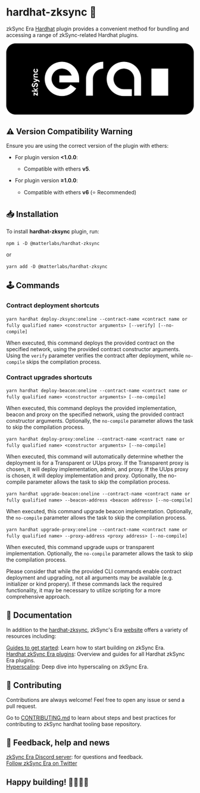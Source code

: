 # hardhat-zksync 🚀

zkSync Era [Hardhat](https://hardhat.org/) plugin provides a convenient method for bundling and accessing a range of zkSync-related Hardhat plugins.

![Era Logo](https://github.com/matter-labs/era-contracts/raw/main/eraLogo.svg)

## ⚠️ Version Compatibility Warning

Ensure you are using the correct version of the plugin with ethers:
- For plugin version **<1.0.0**:
  - Compatible with ethers **v5**.

- For plugin version **≥1.0.0**:
  - Compatible with ethers **v6** (⭐ Recommended)

## 📥 Installation

To install **hardhat-zksync** plugin, run:

`npm i -D @matterlabs/hardhat-zksync`

or

`yarn add -D @matterlabs/hardhat-zksync`

## 🕹 Commands

### Contract deployment shortcuts 

`yarn hardhat deploy-zksync:oneline --contract-name <contract name or fully qualified name> <constructor arguments> [--verify] [--no-compile]`

When executed, this command deploys the provided contract on the specified network, using the provided contract constructor arguments. Using the `verify` parameter verifies the contract after deployment, while `no-compile` skips the compilation process.

### Contract upgrades shortcuts 

`yarn hardhat deploy-beacon:oneline --contract-name <contract name or fully qualified name> <constructor arguments> [--no-compile]`

When executed, this command deploys the provided implementation, beacon and proxy on the specified network, using the provided contract constructor arguments. Optionally, the `no-compile` parameter allows the task to skip the compilation process.

`yarn hardhat deploy-proxy:oneline --contract-name <contract name or fully qualified name> <constructor arguments> [--no-compile]`

When executed, this command will automatically determine whether the deployment is for a Transparent or UUps proxy. 
If the Transparent proxy is chosen, it will deploy implementation, admin, and proxy. 
If the UUps proxy is chosen, it will deploy implementation and proxy. Optionally, the no-compile parameter allows the task to skip the compilation process.

`yarn hardhat upgrade-beacon:oneline --contract-name <contract name or fully qualified name> --beacon-address <beacon address> [--no-compile]`

When executed, this command upgrade beacon implementation. Optionally, the `no-compile` parameter allows the task to skip the compilation process.

`yarn hardhat upgrade-proxy:oneline --contract-name <contract name or fully qualified name> --proxy-address <proxy address> [--no-compile]`

When executed, this command upgrade uups or transparent implementation. Optionally, the `no-compile` parameter allows the task to skip the compilation process.

Please consider that while the provided CLI commands enable contract deployment and upgrading, not all arguments may be available (e.g. initializer or kind propery). If these commands lack the required functionality, it may be necessary to utilize scripting for a more comprehensive approach.

## 📝 Documentation

In addition to the [hardhat-zksync](https://era.zksync.io/docs/tools/hardhat/plugins.html), zkSync's Era [website](https://era.zksync.io/docs/) offers a variety of resources including:

[Guides to get started](https://era.zksync.io/docs/dev/building-on-zksync/hello-world.html): Learn how to start building on zkSync Era.\
[Hardhat zkSync Era plugins](https://era.zksync.io/docs/tools/hardhat/getting-started.html): Overview and guides for all Hardhat zkSync Era plugins.\
[Hyperscaling](https://era.zksync.io/docs/reference/concepts/hyperscaling.html#what-are-hyperchains): Deep dive into hyperscaling on zkSync Era.

## 🤝 Contributing

Contributions are always welcome! Feel free to open any issue or send a pull request.

Go to [CONTRIBUTING.md](https://github.com/matter-labs/hardhat-zksync/blob/main/.github/CONTRIBUTING.md) to learn about steps and best practices for contributing to zkSync hardhat tooling base repository.  


## 🙌 Feedback, help and news

[zkSync Era Discord server](https://join.zksync.dev/): for questions and feedback.\
[Follow zkSync Era on Twitter](https://twitter.com/zksync)

## Happy building! 👷‍♀️👷‍♂️